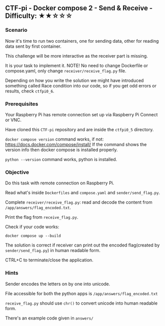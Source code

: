 ## CTF-pi - Docker compose 2 - Send & Receive - Difficulty: ★★☆☆☆

### Scenario

Now it's time to run two containers, one for sending data, other for reading data sent by first container.

This challenge will be more interactive as the receiver part is missing.

It is your task to implement it. NOTE! No need to change Dockerfile or compose.yaml, only change `receiver/receive_flag.py` file.

Depending on how you write the solution we might have introduced something called Race condition into our code, so if you get odd errors or results, check `ctfpi0_6`.

### Prerequisites

Your Raspberry Pi has remote connection set up via Raspberry Pi Connect or VNC.

Have cloned this `CTF-pi` repository and are inside the `ctfpi0_5` directory.

`docker compose version` command works, if not: https://docs.docker.com/compose/install/
If the command shows the version info then docker compose is installed properly.

`python --version` command works, python is installed.

### Objective

Do this task with remote connection on Raspberry Pi.

Read what's inside `Dockerfiles` and `compose.yaml` and `sender/send_flag.py`.

Complete `receiver/receive_flag.py`: read and decode the content from `/app/answers/flag_encoded.txt`.

Print the flag from `receive_flag.py`.

Check if your code works:
```
docker compose up --build
```

The solution is correct if receiver can print out the encoded flag(created by `sender/send_flag.py`) in human readable form.

CTRL+C to terminate/close the application.

### **Hints**

Sender encodes the letters on by one into unicode.

File accessible for both the python apps is `/app/answers/flag_encoded.txt`

`receive_flag.py` should use `chr()` to convert unicode into human readable form.

There's an example code given in `answers/`
